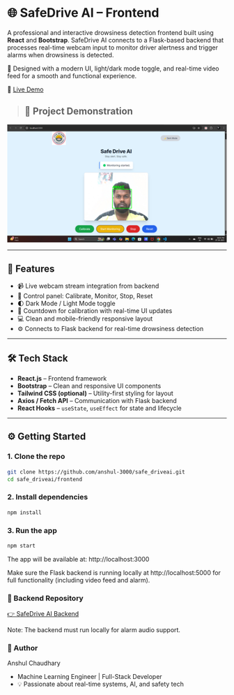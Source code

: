 # 🌐 SafeDrive AI – Frontend

A professional and interactive drowsiness detection frontend built using **React** and **Bootstrap**. SafeDrive AI connects to a Flask-based backend that processes real-time webcam input to monitor driver alertness and trigger alarms when drowsiness is detected.

🚗 Designed with a modern UI, light/dark mode toggle, and real-time video feed for a smooth and functional experience.

🔗 [Live Demo](https://rad-centaur-e5c343.netlify.app/)

> ## 📸 Project Demonstration
![Safedrive AI](demonstration.png)

---

## 🚀 Features

- 📹 Live webcam stream integration from backend
- 🎯 Control panel: Calibrate, Monitor, Stop, Reset
- 🌓 Dark Mode / Light Mode toggle
- 🔄 Countdown for calibration with real-time UI updates
- 💻 Clean and mobile-friendly responsive layout
- ⚙️ Connects to Flask backend for real-time drowsiness detection

---

## 🛠️ Tech Stack

- **React.js** – Frontend framework
- **Bootstrap** – Clean and responsive UI components
- **Tailwind CSS (optional)** – Utility-first styling for layout
- **Axios / Fetch API** – Communication with Flask backend
- **React Hooks** – `useState`, `useEffect` for state and lifecycle

---

## ⚙️ Getting Started

### 1. Clone the repo

```bash
git clone https://github.com/anshul-3000/safe_driveai.git
cd safe_driveai/frontend
```

### 2. Install dependencies
```bash
npm install
```
### 3. Run the app
```bash
npm start
```
The app will be available at: http://localhost:3000

Make sure the Flask backend is running locally at http://localhost:5000 for full functionality (including video feed and alarm).

### 🔗 Backend Repository
[👉 SafeDrive AI Backend](https://github.com/anshul-3000/safe_driveai_backend)

Note: The backend must run locally for alarm audio support.

### 🙌 Author
Anshul Chaudhary
- Machine Learning Engineer | Full-Stack Developer
- 💡 Passionate about real-time systems, AI, and safety tech

